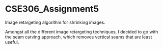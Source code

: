 # CSE306_Assignment5

Image retargeting algorithm for shrinking images.

Amongst all the different image retargeting techniques, I decided to go with the seam carving approach, which removes vertical seams that are least useful.
